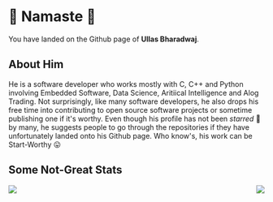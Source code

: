# 🙏 Namaste 🙏 #
You have landed on the Github page of **Ullas Bharadwaj**.  

## About Him ##
He is a software developer who works mostly with C, C++ and Python involving Embedded Software, Data Science, Aritiical Intelligence and Alog Trading. Not surprisingly, like many software developers, he also drops his free time into contributing to open source software projects or sometime publishing one if it's worthy. Even though his profile has not been *starred* 🌟 by many, he suggests people to go through the repositories if they have unfortunately landed onto his Github page. Who know's, his work can be Start-Worthy 😛 

## Some Not-Great Stats ##
<a href="https://github.com/anuraghazra/convoychat">
  <img align="left" src="https://github-readme-stats.vercel.app/api/?username=ullasbharadwaj&show_icons=true&theme=tokyonight" />
</a>

<a href="https://github.com/anuraghazra/convoychat">
  <img align="right" src="https://github-readme-stats.vercel.app/api/top-langs/?username=ullasbharadwaj&langs_count=8&theme=tokyonight" />
</a>

<!--
**ullasbharadwaj/ullasbharadwaj** is a ✨ _special_ ✨ repository because its `README.md` (this file) appears on your GitHub profile.

Here are some ideas to get you started:

- 🔭 I’m currently working on ...
- 🌱 I’m currently learning ...
- 👯 I’m looking to collaborate on ...
- 🤔 I’m looking for help with ...
- 💬 Ask me about ...
- 📫 How to reach me: ...
- 😄 Pronouns: ...
- ⚡ Fun fact: ...
-->

